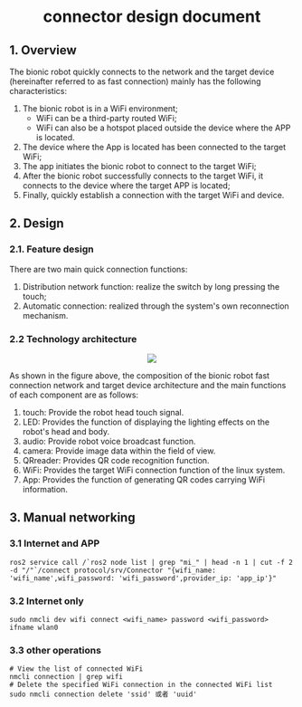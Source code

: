 # <center>connector design document</center>

## 1. Overview
The bionic robot quickly connects to the network and the target device (hereinafter referred to as fast connection) mainly has the following characteristics:
1. The bionic robot is in a WiFi environment;
    * WiFi can be a third-party routed WiFi;
    * WiFi can also be a hotspot placed outside the device where the APP is located.
2. The device where the App is located has been connected to the target WiFi;
3. The app initiates the bionic robot to connect to the target WiFi;
4. After the bionic robot successfully connects to the target WiFi, it connects to the device where the target APP is located;
5. Finally, quickly establish a connection with the target WiFi and device.

## 2. Design
### 2.1. Feature design

There are two main quick connection functions:
1. Distribution network function: realize the switch by long pressing the touch;
2. Automatic connection: realized through the system's own reconnection mechanism.

### 2.2 Technology architecture

<center>

![](./image/connector/connector_module.svg)

</center>

As shown in the figure above, the composition of the bionic robot fast connection network and target device architecture and the main functions of each component are as follows:
1. touch: Provide the robot head touch signal.
2. LED: Provides the function of displaying the lighting effects on the robot's head and body.
3. audio: Provide robot voice broadcast function.
4. camera: Provide image data within the field of view.
5. QRreader: Provides QR code recognition function.
6. WiFi: Provides the target WiFi connection function of the linux system.
7. App: Provides the function of generating QR codes carrying WiFi information.

## 3. Manual networking
### 3.1 Internet and APP
```
ros2 service call /`ros2 node list | grep "mi_" | head -n 1 | cut -f 2 -d "/"`/connect protocol/srv/Connector "{wifi_name: 'wifi_name',wifi_password: 'wifi_password',provider_ip: 'app_ip'}"
```
### 3.2 Internet only
```
sudo nmcli dev wifi connect <wifi_name> password <wifi_password> ifname wlan0
```
### 3.3 other operations
```
# View the list of connected WiFi
nmcli connection | grep wifi
# Delete the specified WiFi connection in the connected WiFi list
sudo nmcli connection delete 'ssid' 或者 'uuid'
```

